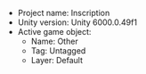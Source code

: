<!-- UNITY CODE ASSIST INSTRUCTIONS START -->
- Project name: Inscription
- Unity version: Unity 6000.0.49f1
- Active game object:
  - Name: Other
  - Tag: Untagged
  - Layer: Default
<!-- UNITY CODE ASSIST INSTRUCTIONS END -->